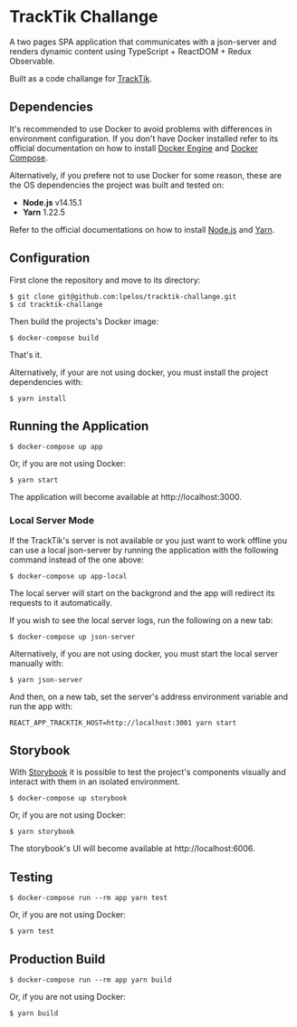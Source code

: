 # TrackTik Challange

A two pages SPA application that communicates with a json-server and renders
dynamic content using TypeScript + ReactDOM + Redux Observable.

Built as a code challange for [TrackTik](https://www.tracktik.com/).

## Dependencies

It's recommended to use Docker to avoid problems with differences in environment
configuration. If you don't have Docker installed refer to its official
documentation on how to install
[Docker Engine](https://docs.docker.com/engine/installation) and
[Docker Compose](https://docs.docker.com/compose/install/).

Alternatively, if you prefere not to use Docker for some reason, these are the
OS dependencies the project was built and tested on:

* **Node.js** v14.15.1
* **Yarn**    1.22.5

Refer to the official documentations on how to install
[Node.js](https://nodejs.org/en/download/package-manager) and
[Yarn](https://yarnpkg.com/getting-started/install).

## Configuration

First clone the repository and move to its directory:

```
$ git clone git@github.com:lpelos/tracktik-challange.git
$ cd tracktik-challange
```

Then build the projects's Docker image:

```
$ docker-compose build
```

That's it.

Alternatively, if your are not using docker, you must install the project
dependencies with:

```
$ yarn install
```

## Running the Application

```
$ docker-compose up app
```

Or, if you are not using Docker:

```
$ yarn start
```

The application will become available at http://localhost:3000.

### Local Server Mode

If the TrackTik's server is not available or you just want to work offline
you can use a local json-server by running the application with the following
command instead of the one above:

```
$ docker-compose up app-local
```

The local server will start on the backgrond and the app will redirect its
requests to it automatically.

If you wish to see the local server logs, run the following on a new tab:

```
$ docker-compose up json-server
```

Alternatively, if you are not using docker, you must start the local server
manually with:

```
$ yarn json-server
```

And then, on a new tab, set the server's address environment variable and run
the app with:

```
REACT_APP_TRACKTIK_HOST=http://localhost:3001 yarn start
```

## Storybook

With [Storybook](https://storybook.js.org/docs/react/get-started/introduction)
it is possible to test the project's components visually and interact with them
in an isolated environment.

```
$ docker-compose up storybook
```

Or, if you are not using Docker:

```
$ yarn storybook
```

The storybook's UI will become available at http://localhost:6006.

## Testing

```
$ docker-compose run --rm app yarn test
```

Or, if you are not using Docker:

```
$ yarn test
```

## Production Build

```
$ docker-compose run --rm app yarn build
```

Or, if you are not using Docker:

```
$ yarn build
```
